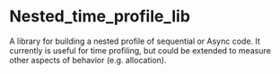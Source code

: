 # Nested_time_profile_lib

A library for building a nested profile of sequential or Async code.
It currently is useful for time profiling, but could be extended to
measure other aspects of behavior (e.g. allocation).
